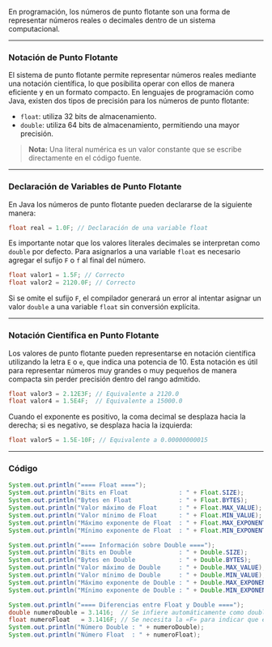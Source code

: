 En programación, los números de punto flotante son una forma de representar números reales o decimales dentro de un sistema computacional.

---
### Notación de Punto Flotante
El sistema de punto flotante permite representar números reales mediante una notación científica, lo que posibilita operar con ellos de manera eficiente y en un formato compacto. En lenguajes de programación como Java, existen dos tipos de precisión para los números de punto flotante:

- `float`: utiliza 32 bits de almacenamiento.
- `double`: utiliza 64 bits de almacenamiento, permitiendo una mayor precisión.    

> **Nota:** Una literal numérica es un valor constante que se escribe directamente en el código fuente.

---
### Declaración de Variables de Punto Flotante
En Java los números de punto flotante pueden declararse de la siguiente manera:

```java
float real = 1.0F; // Declaración de una variable float
```

Es importante notar que los valores literales decimales se interpretan como `double` por defecto. Para asignarlos a una variable `float` es necesario agregar el sufijo `F` o `f` al final del número.

```java
float valor1 = 1.5F; // Correcto
float valor2 = 2120.0F; // Correcto
```

Si se omite el sufijo `F`, el compilador generará un error al intentar asignar un valor `double` a una variable `float` sin conversión explícita.

---
### Notación Científica en Punto Flotante
Los valores de punto flotante pueden representarse en notación científica utilizando la letra `E` o `e`, que indica una potencia de 10. Esta notación es útil para representar números muy grandes o muy pequeños de manera compacta sin perder precisión dentro del rango admitido. 

```java
float valor3 = 2.12E3F; // Equivalente a 2120.0
float valor4 = 1.5E4F;  // Equivalente a 15000.0
```

Cuando el exponente es positivo, la coma decimal se desplaza hacia la derecha; si es negativo, se desplaza hacia la izquierda:

```java
float valor5 = 1.5E-10F; // Equivalente a 0.00000000015
```

---
### Código
```java		
System.out.println("==== Float ====");
System.out.println("Bits en Float              : " + Float.SIZE);
System.out.println("Bytes en Float             : " + Float.BYTES);
System.out.println("Valor máximo de Float      : " + Float.MAX_VALUE);
System.out.println("Valor mínimo de Float      : " + Float.MIN_VALUE);
System.out.println("Máximo exponente de Float  : " + Float.MAX_EXPONENT);
System.out.println("Mínimo exponente de Float  : " + Float.MIN_EXPONENT);

System.out.println("==== Información sobre Double ====");
System.out.println("Bits en Double             : " + Double.SIZE);
System.out.println("Bytes en Double            : " + Double.BYTES);
System.out.println("Valor máximo de Double     : " + Double.MAX_VALUE);
System.out.println("Valor mínimo de Double     : " + Double.MIN_VALUE);
System.out.println("Máximo exponente de Double : " + Double.MAX_EXPONENT);
System.out.println("Mínimo exponente de Double : " + Double.MIN_EXPONENT);

System.out.println("==== Diferencias entre Float y Double ====");
double numeroDouble = 3.1416;  // Se infiere automáticamente como double
float numeroFloat   = 3.1416F; // Se necesita la «F» para indicar que es float
System.out.println("Número Double : " + numeroDouble);
System.out.println("Número Float  : " + numeroFloat);
```